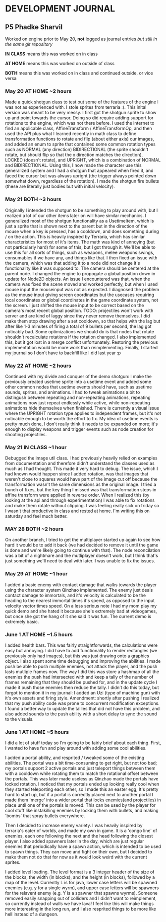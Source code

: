 # DEVELOPMENT JOURNAL
## P5 Phadke Sharvil

Worked on engine prior to May 20, **not** logged as journal entries *but still in the same git repository*

**IN CLASS** means this was worked on in class

**AT HOME** means this was worked on outside of class

**BOTH** means this was worked on in class and continued outside, or vice versa

### May 20 **AT HOME** ~2 hours
Made a quick shotgun class to test out some of the features of the engine I was not as experienced with. I stole sprites from terraria :). This inital version was meant to be very messy. I first got the shotgun sprite to show up and point towards the cursor. Doing so did require adding support for rotations to the engine, which was not there before. I used the internet to find an applicable class, AffineTransform / AffineTransformOp, and then used the API plus what I learned recently in math class to define transformation functions to rotate and flip (about either axis) our images, and added an enum to sprite that contained some common rotation types such as NORMAL (any direction) BIDIRECTIONAL (the sprite shouldn't rotate, but should flip so that the x direction matches the direction), LOCKED (doesn't rotate), and UPRIGHT, which is a combination of NORMAL and BIDIRECTIONAL. Using this, I now made the character use this generalized system and I had a shotgun that appeared when fired it, and faced the cursor but was always upright (the trigger always pointed down somewhat down, regardless of the rotation). I made the shotgun fire bullets (these are literally just bodies but with initial velocity).

### May 21 **BOTH** ~3 hours
Originally I intended the shotgun to be something to play around with, but I realized a lot of our other items later on will have similar mechanics. I generalized most of the shotgun functionality as a UsetimeItem, which is just a sprite that is shown next to the parent but in the direction of the mouse when a key is pressed, has a cooldown, and does something during / on the action. This is heavily inspired by Terraria, which has similar characteristics for most of it's items. The math was kind of annoying (but not particularly hard) for some of this, but I got through it. We'll be able to use this for all sorts of things, such as weapons, melee weapons swings, consumables if we have any, and things like that. I then fixed an issue with the camera, which was that adding it to a node did not change it's functionality like it was supposed to. The camera should be centered at the parent node. I changed the engine to propogate a global position down in update for Node2D objects. An issue I encountered was that, when the camera was fixed the scene moved and worked perfectly, but when I used mouse input the mouseinput was not as expected. I diagnosed the problem as the mouse input giving screen coordinates but the usecases requiring local coordinates or global coordinates in the game coordinate system, not the screen. I just shifted the mouse input to be correct based on the camera's most recent global position. TODO: projectiles won't work with server and are kind of laggy since they never remove themselves. I did make them stop drawing after a set cooldown, so that helps with the lag but after like 1-3 minutes of firing a total of 9 bullets per second, the lag got noticably bad. Some optimizations we should do is that nodes that rotate shouldn't recalculate rotations if the rotation changed. I also implemented this, but it got lost in a merge conflict unfortunately. Restoring the previous implementation would be more work than reimplementing. Finally, I started my journal so I don't have to backfill like I did last year :p

### May 22 **AT HOME** ~2 hours
Continued with my divide and conquer of the demo shotgun: I make the previously created usetime sprite into a usetime event and added some other common nodes that usetime events should have, such as usetime sounds, sprites, and animations. I had to tweak animations a bit to distingush between repeating and non-repeating animations, repeating animations now just repeat endlessly while active, while non-repeating animations hide themselves when finished. There is currently a visual issue where the UPRIGHT rotation type applies to independent frames, but it's not noticable enough to be worth the effort to fix. My idea of usetime events is pretty much done, I don't really think it needs to be expanded on more; it's enough to display weapons and trigger events such as node creation for shooting projectiles.

### May 21 **IN CLASS** ~1 hour
Debugged the image util class. I had previously heavily relied on examples from documentation and therefore didn't understand the classes used as much as I had thought. This made it very hard to debug. The issue, which I had known would happen since I added rotation, was that images that weren't close to squares would have part of the image cut off because the transformation wasn't the same dimensions as the original image. I tried a bunch of fixes, but the key thing I missed was that transformation steps in affine transform were applied in reverse order. When I realized this (by looking at the api and through experimentation) I was able to fix rotations and make them rotate without clipping. I was feeling really sick on friday so I wasn't that productive in class and rested at home. I'm writing this on saturday and feel much better.

### MAY 28 **BOTH** ~2 hours
On another branch, I tried to get the multiplayer started up again to see how hard it would be to add it back (we had decided to remove it until the game is done and we're likely going to continue with that). The node reconcilation was a bit of a nightmare and the mutliplayer doesn't work, but I think that's just something we'll need to deal with later. I was unable to fix the issues.

### May 29 **AT HOME** ~1 hour
I added a basic enemy with contact damage that walks towards the player using the character system Qinzhao implemented. The enemy just deals contact damage to immortals, and it's velocity is calculated to be the heading to the nearest immortal times it's speed, as opposed to the input velocity vector times speed. On a less serious note I had my mom play my quick demo and she hated it because she's extremely bad at videogames, but once she got the hang of it she said it was fun. The current demo is extremely basic.

### June 1 **AT HOME** ~1.5 hours
I added health bars. This was fairly straightforwards, the calculations were easy but annoying. I did have to add functionality to render rectangles (we previously only had images), but this was just drawing onto a graphics object. I also spent some time debugging and improving the abilities. I made push be able to push multiple enemies, not attack the player, and the push lasts mutliple frames now. The way I did this was store a hashmap of all the enemies the push had intersected with and keep a tally of the number of frames remaining that they should be pushed for, and in the update cycle I made it push those enemies then reduce the tally. I didn't do this today, but forgot to mention it in my journal: I added an Uzi (type of machine gun) with it's own assets and firing style. Amendment: shortly after pushing I realized that my push ability code was prone to concurrent modification exceptions. I found a better way to update the tallies that did not have this problem, and also added sounds to the push ability with a short delay to sync the sound to the visuals.

### June 1 **AT HOME** ~5 hours
I did a lot of stuff today so I'm going to be fairly brief about each thing. First, I wanted to have fun and play around with adding some cool abilities.

I added a portal ability, and resprited / tweaked some of the existing abilities. The portal was a bit time-consuming to get right, but not too bad; my portals support 2 active portals and just teleport things between them with a cooldown while rotating them to match the rotational offset between the portals. This was later made useless as Qinzhao made the portals have locked rotation. I noticed that my portals ended up looking really cool when they started teleporting each other, so I made this an easter egg; It's pretty hard to start up, but if a portal is correctly placed next to another portal I made them 'merge' into a wider portal that locks enemies(and projectiles) in place until one of the portals is moved. This can be used by the player for cool stuff like instakilling enemies by locking them with bullets, and making 'bombs' that spray bullets everywhere.

Then I decided to increase enemy variety. I was heavily inspired by terraria's eater of worlds, and made my own in game. It is a 'congo line' of enemies, each one following the next and the head following the closest player. I also added spawners later in the day, which are just regular enemies that periodically have a spawn action, which is intended to be used to spawn things. They can move and fight on their own, but I decided to make them not do that for now as it would look weird with the current sprites.

I added level loading. The level format is a 3 integer header of the size of the blocks, the width (in blocks), and the height (in blocks), followed by a map of the level. Currently L is for java, lower case letters will be spawned enemies (e.g. y for a single wyrm), and upper case letters will be spawners for the relavent enemy (e.g. Y is a spawner that spawns wyrms). Someone removed easily snapping out of colliders and I didn't want to reimplement, so currently instead of walls we have lava! I feel like this will make things more interesting in the long run, and I also resprited things to be more like hell instead of a dungeon.